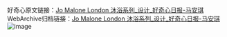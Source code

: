 好奇心原文链接：[Jo Malone London 沐浴系列_设计_好奇心日报-马安琪 ](https://www.qdaily.com/articles/12177.html)
WebArchive归档链接：[Jo Malone London 沐浴系列_设计_好奇心日报-马安琪 ](http://web.archive.org/web/20190623171954/https://www.qdaily.com/articles/12177.html)
![image](http://ww3.sinaimg.cn/large/007d5XDply1g3x02wjx09j30u02w1tqr)